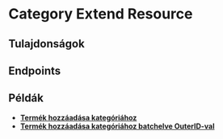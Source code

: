 # Category Extend Resource

## Tulajdonságok

<ResourceProperties :resource="'category_extend'" :lang="'hu'"/>

## Endpoints

[//]: <> (GET ENDPOINT)
<ResourceEndpoint :resource="'category_extend'" :endpoint="'get'" :lang="'hu'">

<template v-slot:responseJSON>

<<< @/docs/fixtures/api/category_extend/response/json/get_id.json

</template>

<template v-slot:responseXML>

<<< @/docs/fixtures/api/category_extend/response/xml/get_id.xml

</template>

</ResourceEndpoint>

[//]: <> (GETCOLLECTION ENDPOINT)
<ResourceEndpoint :resource="'category_extend'" :endpoint="'getCollection'" :lang="'hu'">

<template v-slot:responseJSON>

<<< @/docs/fixtures/api/category_extend/response/json/get_page.json

</template>

<template v-slot:responseXML>

<<< @/docs/fixtures/api/category_extend/response/xml/get_page.xml

</template>

</ResourceEndpoint>

[//]: <> (POST ENDPOINT)
<ResourceEndpoint :resource="'category_extend'" :endpoint="'post'" :lang="'hu'">

<template v-slot:request>

<<< @/docs/fixtures/api/category_extend/request/post.json

</template>

<template v-slot:responseJSON>

<<< @/docs/fixtures/api/category_extend/response/json/get_id.json

</template>

<template v-slot:responseXML>

<<< @/docs/fixtures/api/category_extend/response/xml/get_id.xml

</template>

</ResourceEndpoint>

[//]: <> (PUT ENDPOINT)
<ResourceEndpoint :resource="'category_extend'" :endpoint="'put'" :lang="'hu'">

<template v-slot:request>

<<< @/docs/fixtures/api/category_extend/request/put.json

</template>

<template v-slot:responseJSON>

<<< @/docs/fixtures/api/category_extend/response/json/get_id.json

</template>

<template v-slot:responseXML>

<<< @/docs/fixtures/api/category_extend/response/xml/get_id.xml

</template>

</ResourceEndpoint>

[//]: <> (DELETE ENDPOINT)
<ResourceEndpoint :resource="'category_extend'" :endpoint="'delete'" :lang="'hu'"/>

## Példák

- [**Termék hozzáadása kategóriához**](../development/api-examples/04_attach_product_to_category.md)
- [**Termék hozzáadása kategóriához batchelve OuterID-val**](../development/api/04_batch.md#termék-hozzáadása-kategóriához-outer-id-segítségével)
